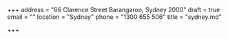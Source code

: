 +++
address = "66 Clarence Street Barangaroo, Sydney 2000"
draft = true
email = ""
location = "Sydney"
phone = "1300 655 506"
title = "sydney.md"

+++
